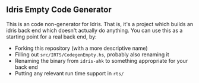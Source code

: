 Idris Empty Code Generator
--------------------------

This is an code non-generator for Idris. That is, it's a project which builds
an idris back end which doesn't actually do anything. You can use this as
a starting point for a real back end, by:

* Forking this repository (with a more descriptive name)
* Filling out `src/IRTS/CodegenEmpty.hs`, probably also renaming it
* Renaming the binary from `idris-ahk` to something appropriate for
  your back end
* Putting any relevant run time support in `rts/`
